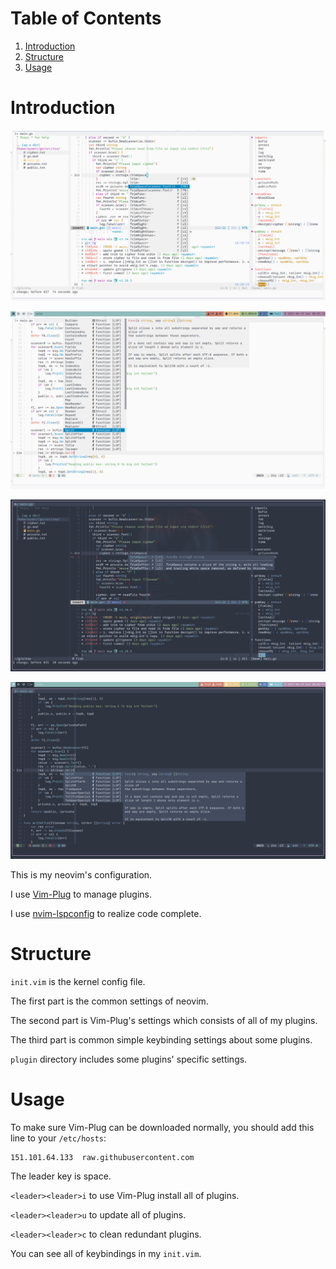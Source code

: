 # Table of Contents

1. [Introduction](#introduction)
2. [Structure](#structure)
3. [Usage](#usage)

<a id="introduction"></a>

# Introduction

![nvim-light](../../Pictures/shot/light-nvim.png)

![nvim-light-coding](../../Pictures/shot/light-nvim-coding.png)

![nvim-nord](../../Pictures/shot/nord-nvim.png)

![nvim-nord-coding](../../Pictures/shot/nord-nvim-coding.png)

This is my neovim's configuration.

I use [Vim-Plug](https://github.com/junegunn/vim-plug) to manage plugins.

I use [nvim-lspconfig](https://github.com/neovim/nvim-lspconfig) to realize code complete.

<a id="structure"></a>

# Structure

`init.vim` is the kernel config file.

The first part is the common settings of neovim.

The second part is Vim-Plug's settings which consists of all of my plugins.

The third part is common simple keybinding settings about some plugins.

`plugin` directory includes some plugins' specific settings.

<a id="usage"></a>

# Usage

To make sure Vim-Plug can be downloaded normally, you should add this line to your `/etc/hosts`:

```shell
151.101.64.133 	raw.githubusercontent.com
```

The leader key is space.

`<leader><leader>i` to use Vim-Plug install all of plugins.

`<leader><leader>u` to update all of plugins.

`<leader><leader>c` to clean redundant plugins.

You can see all of keybindings in my `init.vim`.
